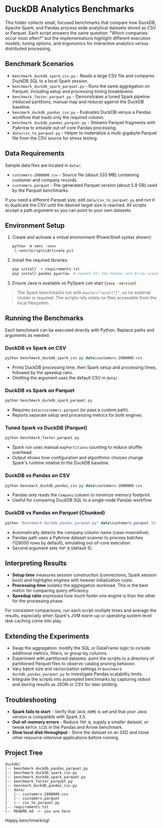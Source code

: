 # DuckDB Analytics Benchmarks

This folder collects small, focused benchmarks that compare how DuckDB, Apache Spark, and Pandas process wide analytical datasets stored as CSV or Parquet. Each script answers the same question: "Which companies occur most often?" but the implementations highlight different execution models, tuning options, and ergonomics for interactive analytics versus distributed processing.

## Benchmark Scenarios

- `benchmark_duckdb_spark_csv.py` - Reads a large CSV file and compares DuckDB SQL to a local Spark session.
- `benchmark_duckdb_spark_parquet.py` - Runs the same aggregation on Parquet, including setup and processing timing breakdowns.
- `benchmark_faster_parquet.py` - Demonstrates a tuned Spark pipeline (reduced partitions, manual map and reduce) against the DuckDB baseline.
- `bencmark_duckdb_pandas_csv.py` - Evaluates DuckDB versus a Pandas workflow that loads only the required column.
- `benchmark duckdb_pandas_parquet.py` - Streams Parquet fragments with PyArrow to emulate out-of-core Pandas processing.
- `data/csv_to_parquet.py` - Helper to materialize a multi-gigabyte Parquet file from the CSV source for stress testing.

## Data Requirements

Sample data files are located in `data/`:

- `customers-2000000.csv` - Source file (about 333 MB) containing customer and company records.
- `customers.parquet` - Pre-generated Parquet version (about 5.9 GB) used by the Parquet benchmarks.

If you need a different Parquet size, edit `data/csv_to_parquet.py` and run it to duplicate the CSV until the desired target size is reached. All scripts accept a path argument so you can point to your own datasets.

## Environment Setup

1. Create and activate a virtual environment (PowerShell syntax shown):
   ```powershell
   python -m venv .venv
   .\.venv\Scripts\Activate.ps1
   ```
2. Install the required libraries:
   ```powershell
   pip install -r requirements.txt
   pip install pandas pyarrow  # needed for the Pandas and Arrow scenarios
   ```
3. Ensure Java is available so PySpark can start (`java -version`).

> The Spark benchmarks run with `master="local[*]"`, so no external cluster is required. The scripts rely solely on files accessible from the local filesystem.

## Running the Benchmarks

Each benchmark can be executed directly with Python. Replace paths and arguments as needed.

### DuckDB vs Spark on CSV
```powershell
python benchmark_duckdb_spark_csv.py data\customers-2000000.csv
```
- Prints DuckDB processing time, then Spark setup and processing times, followed by the speedup ratio.
- Omitting the argument uses the default CSV in `data/`.

### DuckDB vs Spark on Parquet
```powershell
python benchmark_duckdb_spark_parquet.py
```
- Requires `data/customers.parquet` (or pass a custom path).
- Reports separate setup and processing metrics for both engines.

### Tuned Spark vs DuckDB (Parquet)
```powershell
python benchmark_faster_parquet.py
```
- Spark run uses manual `mapPartitions` counting to reduce shuffle overhead.
- Output shows how configuration and algorithmic choices change Spark's runtime relative to the DuckDB baseline.

### DuckDB vs Pandas on CSV
```powershell
python bencmark_duckdb_pandas_csv.py data\customers-2000000.csv
```
- Pandas only reads the `Company` column to minimize memory footprint.
- Useful for comparing DuckDB SQL to a single-node Pandas workflow.

### DuckDB vs Pandas on Parquet (Chunked)
```powershell
python "benchmark duckdb_pandas_parquet.py" data\customers.parquet 10
```
- Automatically detects the company column name (case-insensitive).
- Pandas path uses a PyArrow dataset scanner to process batches (128000 rows by default), emulating out-of-core execution.
- Second argument sets `TOP_N` (default 5).

## Interpreting Results

- **Setup time** measures session construction (connections, Spark session boot) and highlights engines with heavier initialization costs.
- **Processing time** isolates the aggregation workload. This is the best metric for comparing query efficiency.
- **Speedup ratio** expresses how much faster one engine is than the other for the processing phase.

For consistent comparisons, run each script multiple times and average the results, especially when Spark's JVM warm-up or operating system level disk caching come into play.

## Extending the Experiments

- Swap the aggregation: modify the SQL or DataFrame logic to include additional metrics, filters, or group-by columns.
- Experiment with partitioned datasets: point the scripts to a directory of partitioned Parquet files to observe catalog pruning behavior.
- Vary batch size and vectorization settings in `benchmark duckdb_pandas_parquet.py` to investigate Pandas scalability limits.
- Integrate the scripts into automated benchmarks by capturing stdout and storing results as JSON or CSV for later plotting.

## Troubleshooting

- **Spark fails to start** - Verify that `JAVA_HOME` is set and that your Java version is compatible with Spark 3.5.
- **Out-of-memory errors** - Reduce `TOP_N`, supply a smaller dataset, or tweak `BATCH_SIZE` in the Pandas and Arrow benchmark.
- **Slow local disk throughput** - Store the dataset on an SSD and close other resource-intensive applications before running.

## Project Tree

```
duckdb/
|-- benchmark duckdb_pandas_parquet.py
|-- benchmark_duckdb_spark_csv.py
|-- benchmark_duckdb_spark_parquet.py
|-- benchmark_faster_parquet.py
|-- bencmark_duckdb_pandas_csv.py
|-- data/
|   |-- customers-2000000.csv
|   |-- customers.parquet
|   \-- csv_to_parquet.py
|-- requirements.txt
\-- README.md  <- you are here
```

Happy benchmarking!

